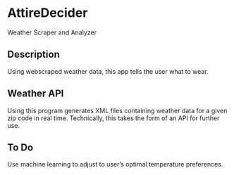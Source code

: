 # AttireDecider
Weather Scraper and Analyzer 

## Description
Using webscraped weather data, this app tells the user what to wear.

## Weather API

Using this program generates XML files containing weather data for a given zip code in real time. Technically, this takes the form of an API for further use.

## To Do
Use machine learning to adjust to user’s optimal temperature preferences. 

